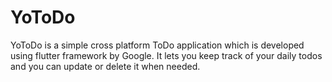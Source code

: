 # YoToDo
 YoToDo is a simple cross platform ToDo application which is developed using flutter framework by Google. It lets you keep track of your daily todos and you can update or delete it when needed.
